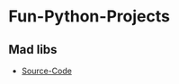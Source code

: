 # Fun-Python-Projects

## Mad libs  
- [Source-Code](https://github.com/MihirMore/Fun-Python-Projects/tree/main/Madlibs)

